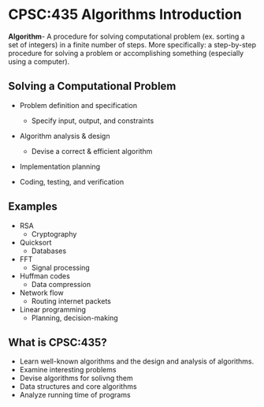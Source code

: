# CPSC:435 Algorithms Introduction

**Algorithm**- A procedure for solving computational problem (ex. sorting a set of integers) in a finite number of steps. More specifically: a step-by-step procedure for solving a problem or accomplishing something (especially using a computer).  

## Solving a Computational Problem

- Problem definition and specification
    - Specify input, output, and constraints
- Algorithm analysis & design
    - Devise a correct & efficient algorithm

- Implementation planning
- Coding, testing, and verification

## Examples

- RSA
    - Cryptography
- Quicksort
    - Databases
- FFT
    - Signal processing
- Huffman codes
    - Data compression
- Network flow
    - Routing internet packets
- Linear programming
    - Planning, decision-making

## What is CPSC:435?

- Learn well-known algorithms and the design and analysis of algorithms.
- Examine interesting problems
- Devise algorithms for solivng them
- Data structures and core algorithms
- Analyze running time of programs

